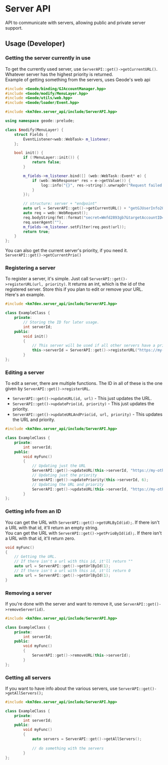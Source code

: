 # Server API
API to communicate with servers, allowing public and private server support.

## Usage (Developer)
### Getting the server currently in use
To get the currently used server, use `ServerAPI::get()->getCurrentURL()`. Whatever server has the highest priority is returned.<br/>
Example of getting something from the servers, uses Geode's web api
```c++
#include <Geode/binding/GJAccountManager.hpp>
#include <Geode/modify/MenuLayer.hpp>
#include <Geode/utils/web.hpp>
#include <Geode/loader/Event.hpp>

#include <km7dev.server_api/include/ServerAPI.hpp>

using namespace geode::prelude;

class $modify(MenuLayer) {
    struct Fields {
        EventListener<web::WebTask> m_listener;
    };

    bool init() {
        if (!MenuLayer::init()) {
            return false;
        }

        m_fields->m_listener.bind([] (web::WebTask::Event* e) {
            if (web::WebResponse* res = e->getValue()) {
                log::info("{}", res->string().unwrapOr("Request failed."));
            }
        });

        // structure: server + "endpoint"
        auto url = ServerAPI::get()->getCurrentURL() + "getGJUserInfo20.php";
        auto req = web::WebRequest();
        req.bodyString(fmt::format("secret=Wmfd2893gb7&targetAccountID={}", GJAccountManager::get()->m_accountID));
        req.userAgent(""),
        m_fields->m_listener.setFilter(req.post(url));
        return true;
    }
};
```
You can also get the current server's priority, if you need it. `ServerAPI::get()->getCurrentPrio()`
### Registering a server
To register a server, it's simple. Just call `ServerAPI::get()->registerURL(url, priority)`. It returns an int, which is the id of the registered server. Store this if you plan to edit or remove your URL.</br>
Here's an example.
```c++
#include <km7dev.server_api/include/ServerAPI.hpp>

class ExampleClass {
    private:
        // Storing the ID for later usage.
        int serverId;
    public: 
        void init()
        {
            // This server will be used if all other servers have a priority less than 10.
            this->serverId = ServerAPI::get()->registerURL("https://my-epic-gd-servers.google.com", 10);
        }
};
```
### Editing a server
To edit a server, there are multiple functions. The ID in all of these is the one given by `ServerAPI::get()->registerURL`.
- `ServerAPI::get()->updateURL(id, url)` - This just updates the URL.
- `ServerAPI::get()->updatePrio(id, priority)` - This just updates the priority. 
- `ServerAPI::get()->updateURLAndPrio(id, url, priority)` - This updates the URL and priority.
```c++
#include <km7dev.server_api/include/ServerAPI.hpp>

class ExampleClass {
    private:
        int serverId;
    public: 
        void myFunc()
        {
            // Updating just the URL
            ServerAPI::get()->updateURL(this->serverId, "https://my-other-epic-servers.bing.com");
            // Updating just the priority
            ServerAPI::get()->updatePriority(this->serverId, 6);
            // Updating the URL and priority
            ServerAPI::get()->updateURL(this->serverId, "https://my-other-epic-servers.bing.com", 6);
        }
};
```
### Getting info from an ID
You can get the URL with `ServerAPI::get()->getURLById(id);`. If there isn't a URL with that id, it'll return an empty string.<br>
You can get the URL with `ServerAPI::get()->getPrioById(id);`. If there isn't a URL with that id, it'll return zero.
```c++
void myFunc()
{
    // Getting the URL.
    // If there isn't a url with this id, it'll return ""
    auto url = ServerAPI::get()->getUrlById(1);
    // If there isn't a url with this id, it'll return 0
    auto url = ServerAPI::get()->getUrlById(1);
}
```
### Removing a server
If you're done with the server and want to remove it, use `ServerAPI::get()->removeServer(id)`.
```c++
#include <km7dev.server_api/include/ServerAPI.hpp>

class ExampleClass {
    private:
        int serverId;
    public: 
        void myFunc()
        {
            ServerAPI::get()->removeURL(this->serverId);
        }
};
```
### Getting all servers
If you want to have info about the various servers, use `ServerAPI::get()->getAllServers();`
```c++
#include <km7dev.server_api/include/ServerAPI.hpp>

class ExampleClass {
    private:
        int serverId;
    public: 
        void myFunc()
        {
            auto servers = ServerAPI::get()->getAllServers();
            
            // do something with the servers
        }
};
```